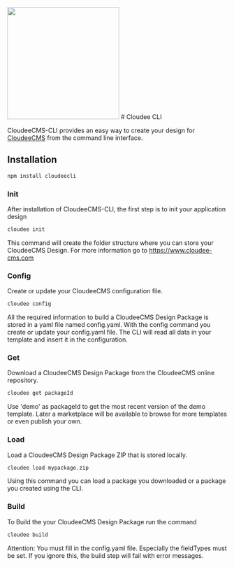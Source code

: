<img src="https://cdn.cloudee-cms.com/img/CloudeeCMS-h0bb.svg" width="256">
# Cloudee CLI

CloudeeCMS-CLI provides an easy way to create your design for [CloudeeCMS](https://www.cloudee-cms.com) from the command line interface.

## Installation

```bash
npm install cloudeecli
```

### Init
After installation of CloudeeCMS-CLI, the first step is to init your application design

```bash
cloudee init
```

This command will create the folder structure where you can store your CloudeeCMS Design. For more information go to https://www.cloudee-cms.com

### Config
Create or update your CloudeeCMS configuration file.

```bash
cloudee config
```

All the required information to build a CloudeeCMS Design Package is stored in a yaml file named config.yaml.
With the config command you create or update your config.yaml file. The CLI will read all data in your template and insert it in the configuration.

### Get
Download a CloudeeCMS Design Package from the CloudeeCMS online repository. 

```bash
cloudee get packageId
```

Use 'demo' as packageId to get the most recent version of the demo template. Later a marketplace will be available to browse for more templates or even publish your own.


### Load
Load a CloudeeCMS Design Package ZIP that is stored locally. 
```bash
cloudee load mypackage.zip
```
Using this command you can load a package you downloaded or a package you created using the CLI.


### Build

To Build the your CloudeeCMS Design Package run the command

```bash
cloudee build
```

Attention: You must fill in the config.yaml file. Especially the fieldTypes must be set. If you ignore this, the build step will fail with error messages.

